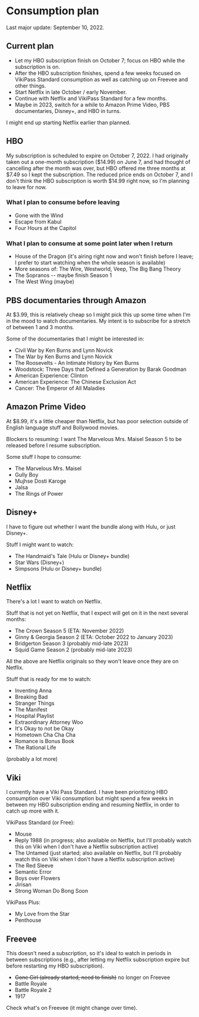 # Consumption plan

Last major update: September 10, 2022.

## Current plan

* Let my HBO subscription finish on October 7; focus on HBO while the
  subscription is on.
* After the HBO subscription finishes, spend a few weeks focused on
  VikiPass Standard consumption as well as catching up on Freevee and other
  things.
* Start Netflix in late October / early November.
* Continue with Netflix and VikiPass Standard for a few months.
* Maybe in 2023, switch for a while to Amazon Prime Video, PBS
  documentaries, Disney+, and HBO in turns.

I might end up starting Netflix earlier than planned.

## HBO

My subscription is scheduled to expire on October 7, 2022. I had
originally taken out a one-month subscription ($14.99) on June 7, and
had thought of cancelling after the month was over, but HBO offered me
three months at $7.49 so I kept the subscription. The reduced price
ends on October 7, and I don't think the HBO subscription is worth
$14.99 right now, so I'm planning to leave for now.

### What I plan to consume before leaving

* Gone with the Wind
* Escape from Kabul
* Four Hours at the Capitol

### What I plan to consume at some point later when I return

* House of the Dragon (it's airing right now and won't finish before I
  leave; I prefer to start watching when the whole season is
  available)
* More seasons of: The Wire, Westworld, Veep, The Big Bang Theory
* The Sopranos -- maybe finish Season 1
* The West Wing (maybe)

## PBS documentaries through Amazon

At $3.99, this is relatively cheap so I might pick this up some time
when I'm in the mood to watch documentaries. My intent is to subscribe
for a stretch of between 1 and 3 months.

Some of the documentaries that I might be interested in:

* Civil War by Ken Burns and Lynn Novick
* The War by Ken Burns and Lynn Novick
* The Roosevelts - An Intimate History by Ken Burns
* Woodstock: Three Days that Defined a Generation by Barak Goodman
* American Experience: Clinton
* American Experience: The Chinese Exclusion Act
* Cancer: The Emperor of All Maladies

## Amazon Prime Video

At $8.99, it's a little cheaper than Netflix, but has poor selection
outside of English language stuff and Bollywood movies.

Blockers to resuming: I want The Marvelous Mrs. Maisel Season 5 to be
released before I resume subscription.

Some stuff I hope to consume:

* The Marvelous Mrs. Maisel
* Gully Boy
* Mujhse Dosti Karoge
* Jalsa
* The Rings of Power

## Disney+

I have to figure out whether I want the bundle along with Hulu, or
just Disney+.

Stuff I might want to watch:

* The Handmaid's Tale (Hulu or Disney+ bundle)
* Star Wars (Disney+)
* Simpsons (Hulu or Disney+ bundle)

## Netflix

There's a lot I want to watch on Netflix.

Stuff that is not yet on Netflix, that I expect will get on it in the next several months:

* The Crown Season 5 (ETA: November 2022)
* Ginny & Georgia Season 2 (ETA: October 2022 to January 2023)
* Bridgerton Season 3 (probably mid-late 2023)
* Squid Game Season 2 (probably mid-late 2023)

All the above are Netflix originals so they won't leave once they are
on Netflix.

Stuff that is ready for me to watch:

* Inventing Anna
* Breaking Bad
* Stranger Things
* The Manifest
* Hospital Playlist
* Extraordinary Attorney Woo
* It's Okay to not be Okay
* Hometown Cha Cha Cha
* Romance is Bonus Book
* The Rational Life

(probably a lot more)

## Viki

I currently have a Viki Pass Standard. I have been prioritizing HBO
consumption over Viki consumption but might spend a few weeks in
between my HBO subscription ending and resuming Netflix, in order to
catch up more with it.

VikiPass Standard (or Free):

* Mouse
* Reply 1988 (in progress; also available on Netflix, but I'll
  probably watch this on Viki when I don't have a Netflix subscription
  active)
* The Untamed (just started; also available on Netflix, but I'll
  probably watch this on Viki when I don't have a Netflix subscription
  active)
* The Red Sleeve
* Semantic Error
* Boys over Flowers
* Jirisan
* Strong Woman Do Bong Soon

VikiPass Plus:

* My Love from the Star
* Penthouse

## Freevee

This doesn't need a subscription, so it's ideal to watch in periods in
between subscriptions (e.g., after letting my Netflix subscription
expire but before restarting my HBO subscription).

* ~~Gone Girl (already started, need to finish)~~ no longer on Freevee
* Battle Royale
* Battle Royale 2
* 1917

Check what's on Freevee (it might change over time).
